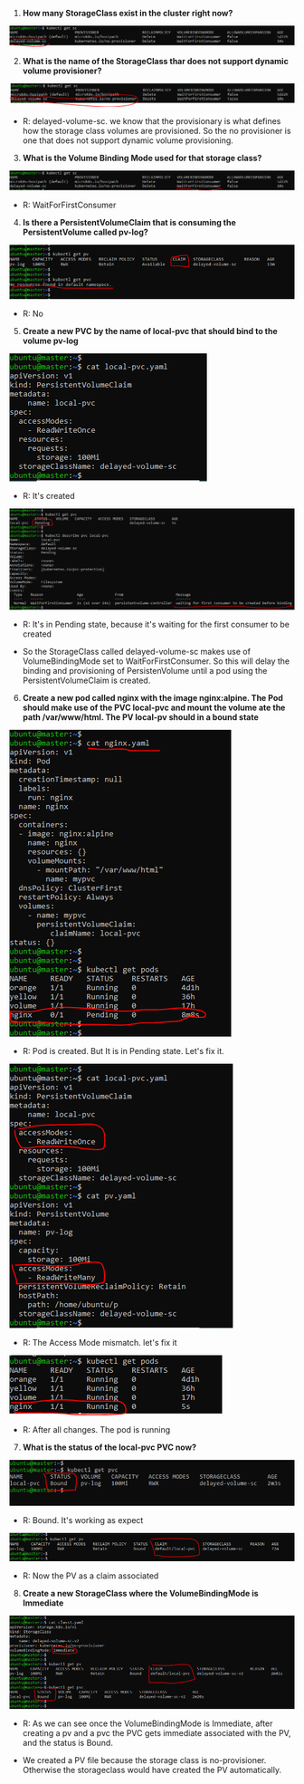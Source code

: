 1. **How many StorageClass exist in the cluster right now?**

![Alt Text](/00-images/storage/class.PNG)

2. **What is the name of the StorageClass thar does not support dynamic volume provisioner?**

![Alt Text](/00-images/storage/class2.PNG)
- R: delayed-volume-sc.  we know that the provisionary is what defines how the storage class volumes are provisioned. So the no provisioner is one that does not support dynamic volume provisioning.

3. **What is the Volume Binding Mode used for that storage class?**

![Alt Text](/00-images/storage/class1.PNG)
- R: WaitForFirstConsumer

4. **Is there a PersistentVolumeClaim that is consuming the PersistentVolume called pv-log?**

![Alt Text](/00-images/storage/class3.PNG)
- R: No

5. **Create a new PVC by the name of local-pvc that should bind to the volume pv-log**

![Alt Text](/00-images/storage/class4.PNG)
- R: It's created

![Alt Text](/00-images/storage/class5.PNG)
- R: It's in Pending state, because it's waiting for the first consumer to be created

- So the StorageClass called delayed-volume-sc makes use of VolumeBindingMode set to WaitForFirstConsumer. So this will delay the binding and provisioning of PersistenVolume until a pod using the PersistentVolumeClaim is created.

6. **Create a new pod called nginx with the image nginx:alpine. The Pod should make use of the PVC local-pvc and mount the volume ate the path /var/www/html. The PV local-pv should in a bound state**

![Alt Text](/00-images/storage/class6.PNG)
- R: Pod is created. But It is in Pending state. Let's fix it.

![Alt Text](/00-images/storage/class7.PNG)
- R: The Access Mode mismatch. let's fix it

![Alt Text](/00-images/storage/class8.PNG)
- R: After all changes. The pod is running

7. **What is the status of the local-pvc PVC now?**

![Alt Text](/00-images/storage/class9.PNG)
- R: Bound. It's working as expect

![Alt Text](/00-images/storage/class10.PNG)
- R: Now the PV as a claim associated

8. **Create a new StorageClass where the VolumeBindingMode is Immediate**

![Alt Text](/00-images/storage/class11.PNG)
- R: As we can see once the VolumeBindingMode is Immediate, after creating a pv and a pvc the PVC gets immediate associated with the PV, and the status is Bound.

- We created a PV file because the storage class is no-provisioner. Otherwise the storageclass would have created the PV automatically.
